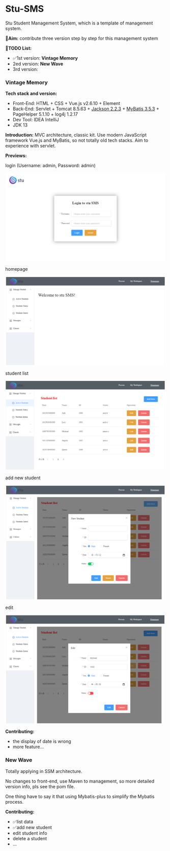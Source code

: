 # Stu-SMS
Stu Student Management System, which is a template of management system.



🎯**Aim:** contribute three version step by step for this management system



📝**TODO List:**

- ✅1st version: **Vintage Memory**
- 2ed version: **New Wave**
- 3rd version: 





### Vintage Memory



**Tech stack and version:**

- Front-End: HTML + CSS + Vue.js v2.6.10 + Element
- Back-End: Servlet + Tomcat 8.5.63 + [Jackson 2.2.3](https://github.com/FasterXML/jackson) + [MyBatis 3.5.3](https://mybatis.org/) + PageHelper 5.1.10 + log4j 1.2.17
- Dev Tool: IDEA IntelliJ
- JDK 13



**Introduction:** MVC architecture, classic kit. Use modern JavaScript framework Vue.js and MyBatis, so not totally old tech stacks. Aim to experience with servlet.



**Previews:**

login (Username: admin, Password: admin)

<img src="previews/1_login.PNG" alt="1_login" style="zoom:50%;" />

homepage

<img src="previews/1_homepage.PNG" alt="1_homepage" style="zoom:50%;" />

student list

<img src="previews/1_studentlist.PNG" alt="1_studentlist" style="zoom:50%;" />

add new student

<img src="previews/1_addnew.PNG" alt="1_addnew" style="zoom:50%;" />

edit

<img src="previews/1_edit.PNG" alt="1_edit" style="zoom:50%;" />





**Contributing:**

- the display of date is wrong
- more feature...





### New Wave

Totally applying in SSM architecture.

No changes to front-end, use Maven to management, so more detailed version info, pls see the pom file.

One thing have to say it that using Mybatis-plus to simplify the Mybatis process.



**Contributing:**

- ✅list data
- ✅add new student
- edit student info
- delete a student
- ...









